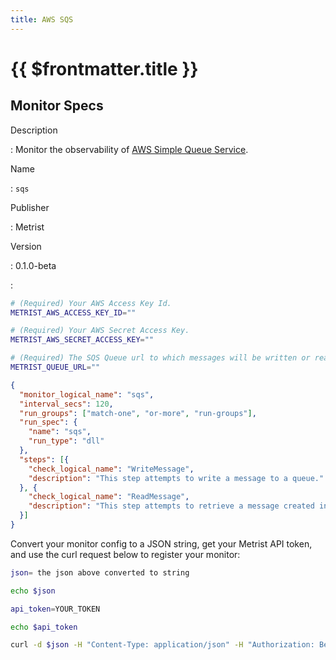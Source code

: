 ```yaml
---
title: AWS SQS
---
```


# {{ $frontmatter.title }}

## Monitor Specs

Description

: Monitor the observability of [AWS Simple Queue Service](https://aws.amazon.com/sqs/).

Name

: `sqs`

Publisher

: Metrist

Version

: 0.1.0-beta

: &nbsp;


<!--@include: /parts/_1.md-->


<!--@include: /parts/_2.md-->


<!--@include: /parts/_3.md-->


```sh
# (Required) Your AWS Access Key Id.
METRIST_AWS_ACCESS_KEY_ID=""

# (Required) Your AWS Secret Access Key.
METRIST_AWS_SECRET_ACCESS_KEY=""

# (Required) The SQS Queue url to which messages will be written or read.
METRIST_QUEUE_URL=""
```

<!--@include: /parts/tips_env-vars.md -->


<!--@include: /parts/_4.md-->


```json
{
  "monitor_logical_name": "sqs",
  "interval_secs": 120,
  "run_groups": ["match-one", "or-more", "run-groups"],
  "run_spec": {
    "name": "sqs",
    "run_type": "dll"
  },
  "steps": [{
    "check_logical_name": "WriteMessage",
    "description": "This step attempts to write a message to a queue."
  }, {
    "check_logical_name": "ReadMessage",
    "description": "This step attempts to retrieve a message created in a previous step."
  }]
}
```




Convert your monitor config to a JSON string, get your Metrist API token, and use the curl request below to register your monitor:

```sh
json= the json above converted to string

echo $json

api_token=YOUR_TOKEN

echo $api_token

curl -d $json -H "Content-Type: application/json" -H "Authorization: Bearer $api_token" 'https://app.metrist.io/api/v0/monitor-config'

```

<!--@include: /parts/tips_api.md-->


<!--@include: /parts/_5.md-->


<!--@include: /parts/result.md-->